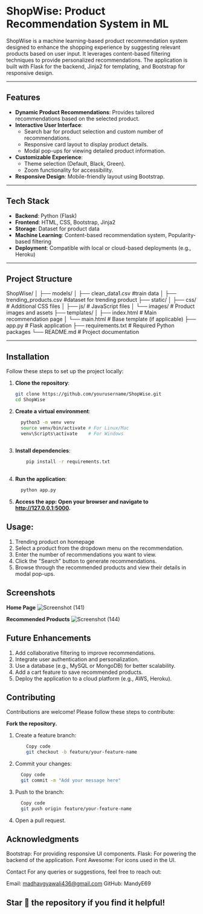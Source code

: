# ShopWise: Product Recommendation System in ML

ShopWise is a machine learning-based product recommendation system designed to enhance the shopping experience by suggesting relevant products based on user input. It leverages content-based filtering techniques to provide personalized recommendations. The application is built with Flask for the backend, Jinja2 for templating, and Bootstrap for responsive design.

---

## Features

- **Dynamic Product Recommendations**: Provides tailored recommendations based on the selected product.
- **Interactive User Interface**:
  - Search bar for product selection and custom number of recommendations.
  - Responsive card layout to display product details.
  - Modal pop-ups for viewing detailed product information.
- **Customizable Experience**:
  - Theme selection (Default, Black, Green).
  - Zoom functionality for accessibility.
- **Responsive Design**: Mobile-friendly layout using Bootstrap.

---

## Tech Stack

- **Backend**: Python (Flask)
- **Frontend**: HTML, CSS, Bootstrap, Jinja2
- **Storage**: Dataset for product data
- **Machine Learning**: Content-based recommendation system, Popularity-based filtering
- **Deployment**: Compatible with local or cloud-based deployments (e.g., Heroku)

---

## Project Structure

ShopWise/ │ 
├── models/ 
   │ ├── clean_data1.csv #train data
   │ ├── trending_products.csv #dataset for trending product
├── static/
  │ ├── css/ # Additional CSS files
  │ ├── js/ # JavaScript files 
  │ └── images/ # Product images and assets 
├── templates/ 
  │ ├── index.html # Main recommendation page 
  │ └── main.html # Base template (if applicable) 
├── app.py # Flask application 
├── requirements.txt # Required Python packages 
└── README.md # Project documentation


---

## Installation

  Follow these steps to set up the project locally:
  
  1. **Clone the repository**:
       ```bash
       git clone https://github.com/yourusername/ShopWise.git
       cd ShopWise
  
  2. **Create a virtual environment**:
  
      ```bash
        python3 -m venv venv
        source venv/bin/activate # For Linux/Mac
        venv\Scripts\activate    # For Windows
  
  3. **Install dependencies**:
  
      ```bash
          pip install -r requirements.txt
  
  4. **Run the application**:
      ```bash
        python app.py
      
  5. **Access the app: Open your browser and navigate to http://127.0.0.1:5000.**

## Usage:
  1. Trending product on homepage
  2. Select a product from the dropdown menu on the recommendation.
  3. Enter the number of recommendations you want to view.
  4. Click the "Search" button to generate recommendations.
  5. Browse through the recommended products and view their details in modal pop-ups.

## Screenshots
  **Home Page**
    ![Screenshot (141)](https://github.com/user-attachments/assets/4fb7ec0d-67eb-4c31-8816-5d70bf8e4a5a)

  **Recommended Products**
    ![Screenshot (144)](https://github.com/user-attachments/assets/85da7bdf-653b-47b3-98bc-f67ead67ea1b)

## Future Enhancements
  1. Add collaborative filtering to improve recommendations.
  2. Integrate user authentication and personalization.
  3. Use a database (e.g., MySQL or MongoDB) for better scalability.
  4. Add a cart feature to save recommended products.
  5. Deploy the application to a cloud platform (e.g., AWS, Heroku).

## Contributing
  Contributions are welcome! Please follow these steps to contribute:

**Fork the repository.**
1. Create a feature branch:
    ```bash
        Copy code
        git checkout -b feature/your-feature-name
2. Commit your changes:
      ```bash
        Copy code
        git commit -m "Add your message here"
3. Push to the branch:
    ```bash
      Copy code
      git push origin feature/your-feature-name
 4. Open a pull request.


## Acknowledgments
  Bootstrap: For providing responsive UI components.
  Flask: For powering the backend of the application.
  Font Awesome: For icons used in the UI.

Contact
For any queries or suggestions, feel free to reach out:

  Email: madhavgyawali436@gmail.com
  GitHub: MandyE69

## Star 🌟 the repository if you find it helpful!




